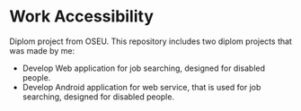 # Work Accessibility

Diplom project from OSEU. 
This repository includes two diplom projects that was made by me:
  - Develop Web application for job searching, designed for disabled people.
  - Develop Android application for web service, that is used for job searching, designed for disabled people.
